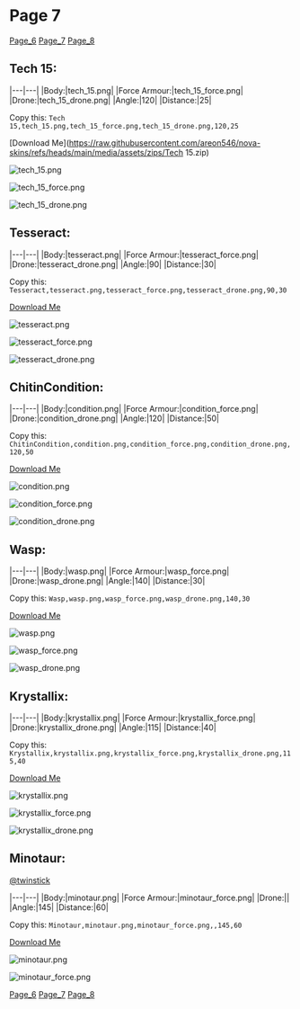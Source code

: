 # Page 7

[Page_6](./Page_6.html)
[Page_7](./Page_7.html)
[Page_8](./Page_8.html)

## **Tech 15**:



|---|---|
|Body:|tech_15.png|
|Force Armour:|tech_15_force.png|
|Drone:|tech_15_drone.png|
|Angle:|120|
|Distance:|25|

Copy this: `Tech 15,tech_15.png,tech_15_force.png,tech_15_drone.png,120,25`

[Download Me](https://raw.githubusercontent.com/areon546/nova-skins/refs/heads/main/media/assets/zips/Tech 15.zip)


![tech_15.png](https://raw.githubusercontent.com/areon546/nova-skins/refs/heads/main/media/custom_skins/tech_15.png)

![tech_15_force.png](https://raw.githubusercontent.com/areon546/nova-skins/refs/heads/main/media/custom_skins/tech_15_force.png)


![tech_15_drone.png](https://raw.githubusercontent.com/areon546/nova-skins/refs/heads/main/media/custom_skins/tech_15_drone.png)



## **Tesseract**:



|---|---|
|Body:|tesseract.png|
|Force Armour:|tesseract_force.png|
|Drone:|tesseract_drone.png|
|Angle:|90|
|Distance:|30|

Copy this: `Tesseract,tesseract.png,tesseract_force.png,tesseract_drone.png,90,30`

[Download Me](https://raw.githubusercontent.com/areon546/nova-skins/refs/heads/main/media/assets/zips/Tesseract.zip)


![tesseract.png](https://raw.githubusercontent.com/areon546/nova-skins/refs/heads/main/media/custom_skins/tesseract.png)

![tesseract_force.png](https://raw.githubusercontent.com/areon546/nova-skins/refs/heads/main/media/custom_skins/tesseract_force.png)


![tesseract_drone.png](https://raw.githubusercontent.com/areon546/nova-skins/refs/heads/main/media/custom_skins/tesseract_drone.png)



## **ChitinCondition**:



|---|---|
|Body:|condition.png|
|Force Armour:|condition_force.png|
|Drone:|condition_drone.png|
|Angle:|120|
|Distance:|50|

Copy this: `ChitinCondition,condition.png,condition_force.png,condition_drone.png,120,50`

[Download Me](https://raw.githubusercontent.com/areon546/nova-skins/refs/heads/main/media/assets/zips/ChitinCondition.zip)


![condition.png](https://raw.githubusercontent.com/areon546/nova-skins/refs/heads/main/media/custom_skins/condition.png)

![condition_force.png](https://raw.githubusercontent.com/areon546/nova-skins/refs/heads/main/media/custom_skins/condition_force.png)


![condition_drone.png](https://raw.githubusercontent.com/areon546/nova-skins/refs/heads/main/media/custom_skins/condition_drone.png)



## **Wasp**:



|---|---|
|Body:|wasp.png|
|Force Armour:|wasp_force.png|
|Drone:|wasp_drone.png|
|Angle:|140|
|Distance:|30|

Copy this: `Wasp,wasp.png,wasp_force.png,wasp_drone.png,140,30`

[Download Me](https://raw.githubusercontent.com/areon546/nova-skins/refs/heads/main/media/assets/zips/Wasp.zip)


![wasp.png](https://raw.githubusercontent.com/areon546/nova-skins/refs/heads/main/media/custom_skins/wasp.png)

![wasp_force.png](https://raw.githubusercontent.com/areon546/nova-skins/refs/heads/main/media/custom_skins/wasp_force.png)


![wasp_drone.png](https://raw.githubusercontent.com/areon546/nova-skins/refs/heads/main/media/custom_skins/wasp_drone.png)



## **Krystallix**:



|---|---|
|Body:|krystallix.png|
|Force Armour:|krystallix_force.png|
|Drone:|krystallix_drone.png|
|Angle:|115|
|Distance:|40|

Copy this: `Krystallix,krystallix.png,krystallix_force.png,krystallix_drone.png,115,40`

[Download Me](https://raw.githubusercontent.com/areon546/nova-skins/refs/heads/main/media/assets/zips/Krystallix.zip)


![krystallix.png](https://raw.githubusercontent.com/areon546/nova-skins/refs/heads/main/media/custom_skins/krystallix.png)

![krystallix_force.png](https://raw.githubusercontent.com/areon546/nova-skins/refs/heads/main/media/custom_skins/krystallix_force.png)


![krystallix_drone.png](https://raw.githubusercontent.com/areon546/nova-skins/refs/heads/main/media/custom_skins/krystallix_drone.png)



## **Minotaur**:
[@twinstick](https://discord.com/users/538017698861547521)


|---|---|
|Body:|minotaur.png|
|Force Armour:|minotaur_force.png|
|Drone:||
|Angle:|145|
|Distance:|60|

Copy this: `Minotaur,minotaur.png,minotaur_force.png,,145,60`

[Download Me](https://raw.githubusercontent.com/areon546/nova-skins/refs/heads/main/media/assets/zips/Minotaur.zip)


![minotaur.png](https://raw.githubusercontent.com/areon546/nova-skins/refs/heads/main/media/custom_skins/minotaur.png)

![minotaur_force.png](https://raw.githubusercontent.com/areon546/nova-skins/refs/heads/main/media/custom_skins/minotaur_force.png)



[Page_6](./Page_6.html)
[Page_7](./Page_7.html)
[Page_8](./Page_8.html)